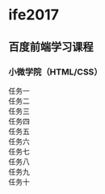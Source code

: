 ﻿# ife2017
## 百度前端学习课程
### 小微学院（HTML/CSS）
任务一  
任务二  
任务三  
任务四  
任务五  
任务六  
任务七  
任务八  
任务九  
任务十  
